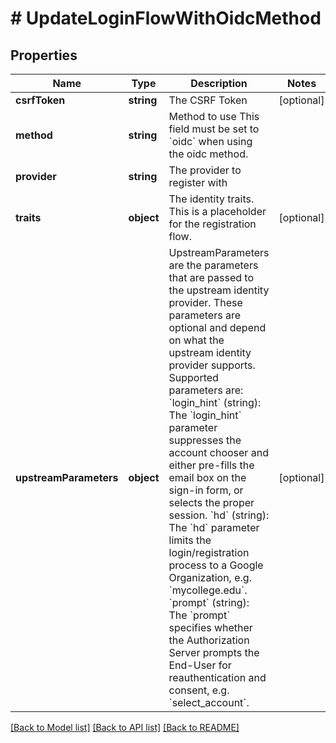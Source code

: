 # # UpdateLoginFlowWithOidcMethod

## Properties

Name | Type | Description | Notes
------------ | ------------- | ------------- | -------------
**csrfToken** | **string** | The CSRF Token | [optional]
**method** | **string** | Method to use  This field must be set to &#x60;oidc&#x60; when using the oidc method. |
**provider** | **string** | The provider to register with |
**traits** | **object** | The identity traits. This is a placeholder for the registration flow. | [optional]
**upstreamParameters** | **object** | UpstreamParameters are the parameters that are passed to the upstream identity provider.  These parameters are optional and depend on what the upstream identity provider supports. Supported parameters are: &#x60;login_hint&#x60; (string): The &#x60;login_hint&#x60; parameter suppresses the account chooser and either pre-fills the email box on the sign-in form, or selects the proper session. &#x60;hd&#x60; (string): The &#x60;hd&#x60; parameter limits the login/registration process to a Google Organization, e.g. &#x60;mycollege.edu&#x60;. &#x60;prompt&#x60; (string): The &#x60;prompt&#x60; specifies whether the Authorization Server prompts the End-User for reauthentication and consent, e.g. &#x60;select_account&#x60;. | [optional]

[[Back to Model list]](../../README.md#models) [[Back to API list]](../../README.md#endpoints) [[Back to README]](../../README.md)
